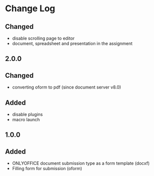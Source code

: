 # Change Log

##
## Changed
- disable scrolling page to editor
- document, spreadsheet and presentation in the assignment

## 2.0.0
## Changed
- converting oform to pdf (since document server v8.0)

## Added
- disable plugins
- macro launch

## 1.0.0
## Added
- ONLYOFFICE document submission type as a form template (docxf)
- Filling form for submission (oform)
